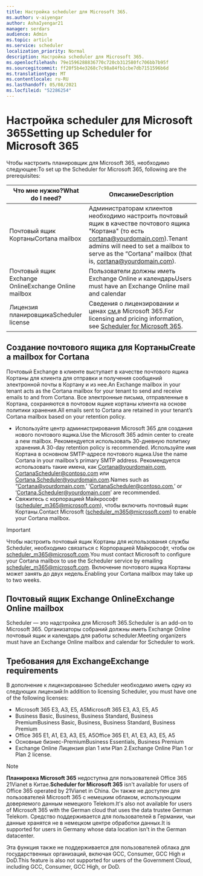 ```yaml
---
title: Настройка scheduler для Microsoft 365.
ms.author: v-aiyengar
author: AshaIyengar21
manager: serdars
audience: Admin
ms.topic: article
ms.service: scheduler
localization_priority: Normal
description: Настройка scheduler для Microsoft 365.
ms.openlocfilehash: 79e1596288836770c720cb312580fc706bb7b95f
ms.sourcegitcommit: ff20f5b4e3268c7c98a84fb1cbe7db7151596b6d
ms.translationtype: MT
ms.contentlocale: ru-RU
ms.lasthandoff: 05/08/2021
ms.locfileid: "52286254"
---
```

# <a name="setting-up-scheduler-for-microsoft-365"></a><span data-ttu-id="9c5ba-103">Настройка scheduler для Microsoft 365</span><span class="sxs-lookup"><span data-stu-id="9c5ba-103">Setting up Scheduler for Microsoft 365</span></span>

<span data-ttu-id="9c5ba-104">Чтобы настроить планировщик для Microsoft 365, необходимо следующее:</span><span class="sxs-lookup"><span data-stu-id="9c5ba-104">To set up the Scheduler for Microsoft 365, following are the prerequisites:</span></span>

|<span data-ttu-id="9c5ba-105">**Что мне нужно?**</span><span class="sxs-lookup"><span data-stu-id="9c5ba-105">**What do I need?**</span></span> |<span data-ttu-id="9c5ba-106">**Описание**</span><span class="sxs-lookup"><span data-stu-id="9c5ba-106">**Description**</span></span> |
|-------------------|-------------|
|<span data-ttu-id="9c5ba-107">Почтовый ящик Кортаны</span><span class="sxs-lookup"><span data-stu-id="9c5ba-107">Cortana mailbox</span></span> |<span data-ttu-id="9c5ba-108">Администраторам клиентов необходимо настроить почтовый ящик в качестве почтового ящика "Кортана" (то есть cortana@yourdomain.com).</span><span class="sxs-lookup"><span data-stu-id="9c5ba-108">Tenant admins will need to set a mailbox to serve as the “Cortana” mailbox (that is, cortana@yourdomain.com).</span></span>         |
|<span data-ttu-id="9c5ba-109">Почтовый ящик Exchange Online</span><span class="sxs-lookup"><span data-stu-id="9c5ba-109">Exchange Online mailbox</span></span> |<span data-ttu-id="9c5ba-110">Пользователи должны иметь Exchange Online и календарь</span><span class="sxs-lookup"><span data-stu-id="9c5ba-110">Users must have an Exchange Online mail and calendar</span></span>         |
|<span data-ttu-id="9c5ba-111">Лицензия планировщика</span><span class="sxs-lookup"><span data-stu-id="9c5ba-111">Scheduler license</span></span> |<span data-ttu-id="9c5ba-112">Сведения о лицензировании и ценах [см.](https://www.microsoft.com/microsoft-365/meeting-scheduler-pricing)в Microsoft 365.</span><span class="sxs-lookup"><span data-stu-id="9c5ba-112">For licensing and pricing information, see [Scheduler for Microsoft 365](https://www.microsoft.com/microsoft-365/meeting-scheduler-pricing).</span></span>        |

## <a name="create-a-mailbox-for-cortana"></a><span data-ttu-id="9c5ba-113">Создание почтового ящика для Кортаны</span><span class="sxs-lookup"><span data-stu-id="9c5ba-113">Create a mailbox for Cortana</span></span>
<span data-ttu-id="9c5ba-114">Почтовый Exchange в клиенте выступает в качестве почтового ящика Кортаны для клиента для отправки и получения сообщений электронной почты в Кортану и из нее.</span><span class="sxs-lookup"><span data-stu-id="9c5ba-114">An Exchange mailbox in your tenant acts as the Cortana mailbox for your tenant to send and receive emails to and from Cortana.</span></span> <span data-ttu-id="9c5ba-115">Все электронные письма, отправленные в Кортана, сохраняются в почтовом ящике кортаны клиента на основе политики хранения.</span><span class="sxs-lookup"><span data-stu-id="9c5ba-115">All emails sent to Cortana are retained in your tenant’s Cortana mailbox based on your retention policy.</span></span>

- <span data-ttu-id="9c5ba-116">Используйте центр администрирования Microsoft 365 для создания нового почтового ящика.</span><span class="sxs-lookup"><span data-stu-id="9c5ba-116">Use the Microsoft 365 admin center to create a new mailbox.</span></span> <span data-ttu-id="9c5ba-117">Рекомендуется использовать 30-дневную политику хранения.</span><span class="sxs-lookup"><span data-stu-id="9c5ba-117">A 30-day retention policy is recommended.</span></span> <span data-ttu-id="9c5ba-118">Используйте имя Кортана в основном SMTP-адресе почтового ящика.</span><span class="sxs-lookup"><span data-stu-id="9c5ba-118">Use the name Cortana in your mailbox’s primary SMTP address.</span></span> <span data-ttu-id="9c5ba-119">Рекомендуется использовать такие имена, как Cortana@yourdomain.com, CortanaScheduler@contoso.com или Cortana.Scheduler@yourdomain.com.</span><span class="sxs-lookup"><span data-stu-id="9c5ba-119">Names such as “Cortana@yourdomain.com,’ ‘CortanaScheduler@contoso.com,’ or ‘Cortana.Scheduler@yourdomain.com’ are recommended.</span></span>
- <span data-ttu-id="9c5ba-120">Свяжитесь с корпорацией Майкрософт (scheduler_m365@microsoft.com), чтобы включить почтовый ящик Кортаны.</span><span class="sxs-lookup"><span data-stu-id="9c5ba-120">Contact Microsoft (scheduler_m365@microsoft.com) to enable your Cortana mailbox.</span></span> 

> [!IMPORTANT]
> <span data-ttu-id="9c5ba-121">Чтобы настроить почтовый ящик Кортаны для использования службы Scheduler, необходимо связаться с Корпорацией Майкрософт, чтобы он scheduler_m365@microsoft.com.</span><span class="sxs-lookup"><span data-stu-id="9c5ba-121">You must contact Microsoft to configure your Cortana mailbox to use the Scheduler service by emailing scheduler_m365@microsoft.com.</span></span> <span data-ttu-id="9c5ba-122">Включение почтового ящика Кортаны может занять до двух недель.</span><span class="sxs-lookup"><span data-stu-id="9c5ba-122">Enabling your Cortana mailbox may take up to two weeks.</span></span>

## <a name="exchange-online-mailbox"></a><span data-ttu-id="9c5ba-123">Почтовый ящик Exchange Online</span><span class="sxs-lookup"><span data-stu-id="9c5ba-123">Exchange Online mailbox</span></span>
<span data-ttu-id="9c5ba-124">Scheduler — это надстройка для Microsoft 365.</span><span class="sxs-lookup"><span data-stu-id="9c5ba-124">Scheduler is an add-on to Microsoft 365.</span></span> <span data-ttu-id="9c5ba-125">Организаторы собраний должны иметь Exchange Online почтовый ящик и календарь для работы scheduler.</span><span class="sxs-lookup"><span data-stu-id="9c5ba-125">Meeting organizers must have an Exchange Online mailbox and calendar for Scheduler to work.</span></span>

## <a name="exchange-requirements"></a><span data-ttu-id="9c5ba-126">Требования для Exchange</span><span class="sxs-lookup"><span data-stu-id="9c5ba-126">Exchange requirements</span></span>

<span data-ttu-id="9c5ba-127">В дополнение к лицензированию Scheduler необходимо иметь одну из следующих лицензий:</span><span class="sxs-lookup"><span data-stu-id="9c5ba-127">In addition to licensing Scheduler, you must have one of the following licenses:</span></span>

- <span data-ttu-id="9c5ba-128">Microsoft 365 E3, A3, E5, A5</span><span class="sxs-lookup"><span data-stu-id="9c5ba-128">Microsoft 365 E3, A3, E5, A5</span></span>
- <span data-ttu-id="9c5ba-129">Business Basic, Business, Business Standard, Business Premium</span><span class="sxs-lookup"><span data-stu-id="9c5ba-129">Business Basic, Business, Business Standard, Business Premium</span></span>
- <span data-ttu-id="9c5ba-130">Office 365 E1, A1, E3, A3, E5, A5</span><span class="sxs-lookup"><span data-stu-id="9c5ba-130">Office 365 E1, A1, E3, A3, E5, A5</span></span>
- <span data-ttu-id="9c5ba-131">Основные бизнес-Premium</span><span class="sxs-lookup"><span data-stu-id="9c5ba-131">Business Essentials, Business Premium</span></span>
- <span data-ttu-id="9c5ba-132">Exchange Online Лицензия plan 1 или Plan 2.</span><span class="sxs-lookup"><span data-stu-id="9c5ba-132">Exchange Online Plan 1 or Plan 2 license.</span></span> 

> [!Note]
> <span data-ttu-id="9c5ba-133">**Планировка Microsoft 365** недоступна для пользователей Office 365 21Vianet в Китае.</span><span class="sxs-lookup"><span data-stu-id="9c5ba-133">**Scheduler for Microsoft 365** isn't available for users of Office 365 operated by 21Vianet in China.</span></span> <span data-ttu-id="9c5ba-134">Он также не доступен для пользователей Microsoft 365 с немецким облаком, использующим доверяемого данным немецкого Telekom.</span><span class="sxs-lookup"><span data-stu-id="9c5ba-134">It's also not available for users of Microsoft 365 with the German cloud that uses the data trustee German Telekom.</span></span> <span data-ttu-id="9c5ba-135">Средство поддерживается для пользователей в Германии, чьи данные хранятся не в немецком центре обработки данных.</span><span class="sxs-lookup"><span data-stu-id="9c5ba-135">It is supported for users in Germany whose data location isn't in the German datacenter.</span></span>
>
><span data-ttu-id="9c5ba-136">Эта функция также не поддерживается для пользователей облака для государственных организаций, включая GCC, Consumer, GCC High и DoD.</span><span class="sxs-lookup"><span data-stu-id="9c5ba-136">This feature is also not supported for users of the Government Cloud, including GCC, Consumer, GCC High, or DoD.</span></span>
